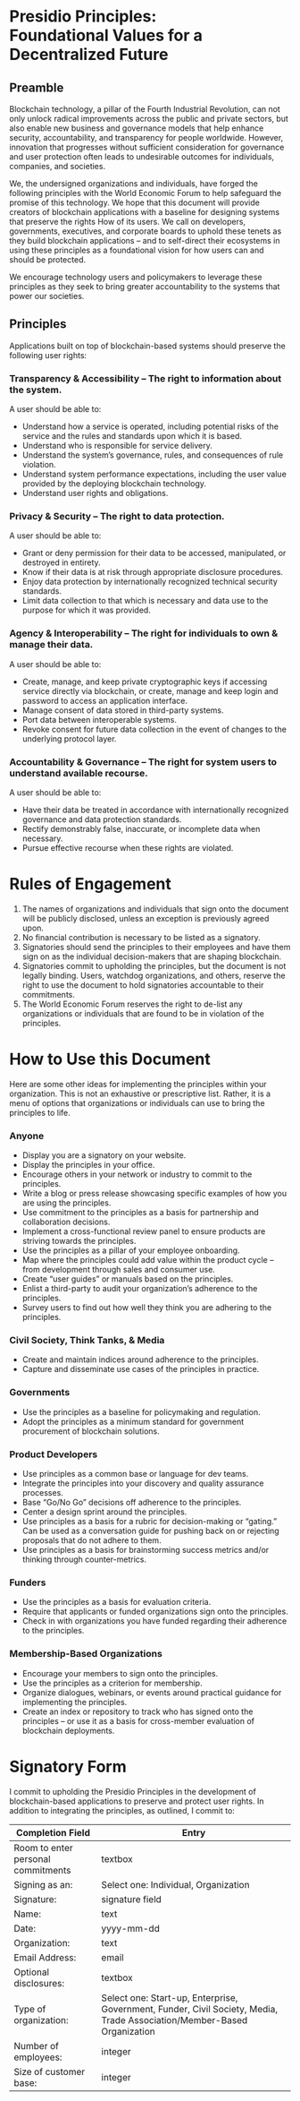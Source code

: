 # Presidio Principles: <br> Foundational Values for a Decentralized Future

## Preamble
Blockchain technology, a pillar of the Fourth Industrial Revolution, can not only unlock radical improvements across the public and private sectors, but also enable new business and governance models that help enhance security, accountability, and transparency for people worldwide. However, innovation that progresses without sufficient consideration for governance and user protection often leads to undesirable outcomes for individuals, companies, and societies. 

We, the undersigned organizations and individuals, have forged the following principles with the World Economic Forum to help safeguard the promise of this technology. We hope that this document will provide creators of blockchain applications with a baseline for designing systems that preserve the rights How of its users.
We call on developers, governments, executives, and corporate boards to uphold these tenets as they build blockchain applications – and to self-direct their ecosystems in using these principles as a foundational vision for how users can and should be protected. 

We encourage technology users and policymakers to leverage these principles as they seek to bring greater accountability to the systems that power our societies.


## Principles
Applications built on top of blockchain-based systems should preserve the following user rights: 

### Transparency & Accessibility – The right to information about the system. 
A user should be able to:
*   Understand how a service is operated, including potential risks of the service and the rules and standards upon which it is based. 
*  Understand who is responsible for service delivery.
*  Understand the system’s governance, rules, and consequences of rule violation.
*  Understand system performance expectations, including the user value provided by the deploying blockchain technology.
*  Understand user rights and obligations. 

### Privacy & Security – The right to data protection. 
A user should be able to:
*  Grant or deny permission for their data to be accessed, manipulated, or destroyed in entirety.
*  Know if their data is at risk through appropriate disclosure procedures.
*  Enjoy data protection by internationally recognized technical security standards. 
*  Limit data collection to that which is necessary and data use to the purpose for which it was provided.

### Agency & Interoperability – The right for individuals to own & manage their data.
A user should be able to:
*  Create, manage, and keep private cryptographic keys if accessing service directly via blockchain, or create, manage and keep login and password to access an application interface.
*  Manage consent of data stored in third-party systems.
*  Port data between interoperable systems.
*  Revoke consent for future data collection in the event of changes to the underlying protocol layer. 

### Accountability & Governance – The right for system users to understand available recourse.
A user should be able to:
*  Have their data be treated in accordance with internationally recognized governance and data protection standards.
*  Rectify demonstrably false, inaccurate, or incomplete data when necessary.
*  Pursue effective recourse when these rights are violated.
 

# Rules of Engagement

1.  The names of organizations and individuals that sign onto the document will be publicly disclosed, unless an exception is previously agreed upon. 
1.  No financial contribution is necessary to be listed as a signatory. 
1.  Signatories should send the principles to their employees and have them sign on as the individual decision-makers that are shaping blockchain.
1.  Signatories commit to upholding the principles, but the document is not legally binding. Users, watchdog organizations, and others, reserve the right to use the document to hold signatories accountable to their commitments.
1.  The World Economic Forum reserves the right to de-list any organizations or individuals that are found to be in violation of the principles. 


# How to Use this Document
 Here are some other ideas for implementing the principles within your organization. This is not an exhaustive or prescriptive list. Rather, it is a menu of options that organizations or individuals can use to bring the principles to life. 

### Anyone
*  Display you are a signatory on your website.
*  Display the principles in your office.
*  Encourage others in your network or industry to commit to the principles.
*  Write a blog or press release showcasing specific examples of how you are using the principles.
*  Use commitment to the principles as a basis for partnership and collaboration decisions.
*  Implement a cross-functional review panel to ensure products are striving towards the principles.
*  Use the principles as a pillar of your employee onboarding.
*  Map where the principles could add value within the product cycle – from development through sales and consumer use.
*  Create “user guides” or manuals based on the principles.
*  Enlist a third-party to audit your organization’s adherence to the principles.
*  Survey users to find out how well they think you are adhering to the principles. 

### Civil Society, Think Tanks, & Media
*  Create and maintain indices around adherence to the principles.
*  Capture and disseminate use cases of the principles in practice.

### Governments
*  Use the principles as a baseline for policymaking and regulation.
*  Adopt the principles as a minimum standard for government procurement of blockchain solutions.

### Product Developers
*  Use principles as a common base or language for dev teams.
*  Integrate the principles into your discovery and quality assurance processes.
*  Base “Go/No Go” decisions off adherence to the principles.
*  Center a design sprint around the principles.
*  Use principles as a basis for a rubric for decision-making or “gating.” Can be used as a conversation guide for pushing back on or rejecting proposals that do not adhere to them. 
*  Use principles as a basis for brainstorming success metrics and/or thinking through counter-metrics.

### Funders
*  Use the principles as a basis for evaluation criteria.
*  Require that applicants or funded organizations sign onto the principles.
*  Check in with organizations you have funded regarding their adherence to the principles. 

### Membership-Based Organizations 
*  Encourage your members to sign onto the principles.
*  Use the principles as a criterion for membership.
*  Organize dialogues, webinars, or events around practical guidance for implementing the principles.
*  Create an index or repository to track who has signed onto the principles – or use it as a basis for cross-member evaluation of blockchain deployments.


# Signatory Form
 I commit to upholding the Presidio Principles in the development of blockchain-based applications to preserve and protect user rights.
In addition to integrating the principles, as outlined, I commit to:

| Completion Field | Entry |
| ----- | ----- |
| Room to enter personal commitments | textbox |
| Signing as an: | Select one: Individual, Organization |
| Signature: | signature field |
| Name: | text |
| Date: | yyyy-mm-dd |
| Organization: | text |
| Email Address: | email |
| Optional disclosures: | textbox |
| Type of organization: | Select one: Start-up, Enterprise, Government, Funder, Civil Society, Media, Trade Association/Member-Based Organization
| Number of employees: | integer |
| Size of customer base: | integer |
 


